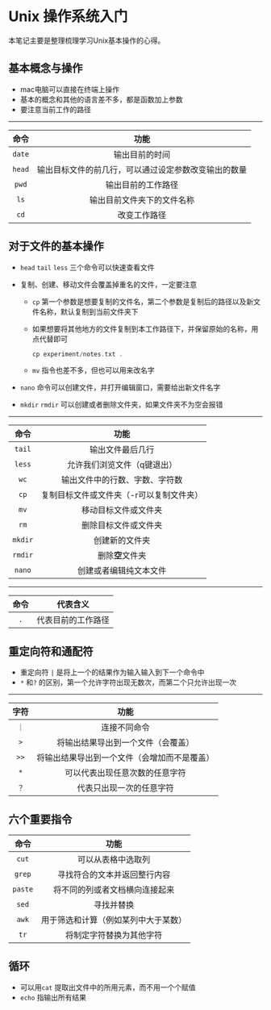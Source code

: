 # Unix 操作系统入门

本笔记主要是整理梳理学习Unix基本操作的心得。

## 基本概念与操作

- mac电脑可以直接在终端上操作
- 基本的概念和其他的语言差不多，都是函数加上参数
- 要注意当前工作的路径

------------

|    命令    |                         功能                         |
| :--------: | :--------------------------------------------------: |
| ```date``` |                    输出目前的时间                    |
| ```head``` | 输出目标文件的前几行，可以通过设定参数改变输出的数量 |
| ```pwd```  |                  输出目前的工作路径                  |
|  ```ls```  |              输出目前文件夹下的文件名称              |
|  ```cd```  |                     改变工作路径                     |

## 对于文件的基本操作

- ```head``` ```tail``` ```less``` 三个命令可以快速查看文件

- 复制、创建、移动文件会覆盖掉重名的文件，一定要注意

  - ```cp``` 第一个参数是想要复制的文件名，第二个参数是复制后的路径以及新文件名称，默认复制到当前文件夹下

  - 如果想要将其他地方的文件复制到本工作路径下，并保留原始的名称，用点代替即可

    ``` c
    cp experiment/notes.txt . 
    ```

  - ```mv``` 指令也差不多，但也可以用来改名字

- ```nano``` 命令可以创建文件，并打开编辑窗口，需要给出新文件名字

- ```mkdir``` ```rmdir``` 可以创建或者删除文件夹，如果文件夹不为空会报错

---------------

|    命令     |                   功能                   |
| :---------: | :--------------------------------------: |
| ```tail```  |             输出文件最后几行             |
| ```less```  |       允许我们浏览文件（q键退出）        |
|  ```wc```   |      输出文件中的行数、字数、字符数      |
|  ```cp```   | 复制目标文件或文件夹（-r可以复制文件夹） |
|  ```mv```   |           移动目标文件或文件夹           |
|  ```rm```   |           删除目标文件或文件夹           |
| ```mkdir``` |              创建新的文件夹              |
| ```rmdir``` |             删除**空**文件夹             |
| ```nano```  |          创建或者编辑纯文本文件          |

-----

|  命令   |      代表含义      |
| :-----: | :----------------: |
| ```.``` | 代表目前的工作路径 |

## 重定向符和通配符

- 重定向符 ```|``` 是将上一个的结果作为输入输入到下一个命令中
- ```*``` 和```?``` 的区别，第一个允许字符出现无数次，而第二个只允许出现一次

----------

|   字符   |                     功能                     |
| :------: | :------------------------------------------: |
| ```｜``` |                 连接不同命令                 |
| ```>```  |      将输出结果导出到一个文件（会覆盖）      |
| ```>>``` | 将输出结果导出到一个文件（会增加而不是覆盖） |
| ```*```  |        可以代表出现任意次数的任意字符        |
| ```？``` |           代表只出现一次的任意字符           |

## 六个重要指令

|    命令     |                 功能                 |
| :---------: | :----------------------------------: |
|  ```cut```  |          可以从表格中选取列          |
| ```grep```  |     寻找符合的文本并返回整行内容     |
| ```paste``` |    将不同的列或者文档横向连接起来    |
|  ```sed```  |              寻找并替换              |
|  ```awk```  | 用于筛选和计算（例如某列中大于某数） |
|  ```tr```   |       将制定字符替换为其他字符       |

## 循环

- 可以用```cat``` 提取出文件中的所用元素，而不用一个个赋值
- ```echo``` 指输出所有结果
